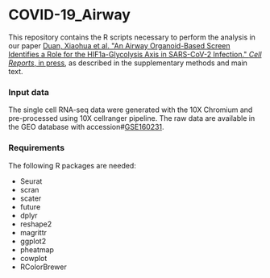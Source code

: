 # COVID-19_Airway

This repository contains the R scripts necessary to perform the analysis in our
paper [Duan, Xiaohua et al. "An Airway Organoid-Based Screen Identifies a Role
for the HIF1a-Glycolysis Axis in SARS-CoV-2
Infection." *Cell Reports*, in press](https://github.com/shuibingchen/COVID-19_Airway), as described in the supplementary methods and main text.

### Input data
The single cell RNA-seq data were generated with the 10X Chromium and
pre-processed using 10X cellranger pipeline. The raw data are available in the
GEO database with
accession#[GSE160231](https://www.ncbi.nlm.nih.gov/geo/query/acc.cgi?acc=GSE160231).

### Requirements
The following R packages are needed:
- Seurat
- scran
- scater
- future
- dplyr
- reshape2
- magrittr
- ggplot2
- pheatmap
- cowplot
- RColorBrewer

